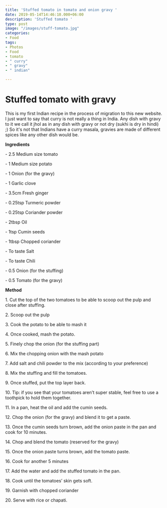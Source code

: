 ```yaml
---
title: 'Stuffed tomato in tomato and onion gravy '
date: 2019-05-14T14:46:10.000+06:00
description: 'Stuffed tomato '
type: post
image: "/images/stuff-tomato.jpg"
categories:
- Food
tags:
- Photos
- Food
- tomato
- " curry"
- " gravy"
- " indian"

---
```

# Stuffed tomato with gravy

This is my first Indian recipe in the process of migration to this new website. I just want to say that curry is not really a thing in India. Any dish with gravy to it we call it jhol as in any dish with gravy or not dry (sukhi is dry in hindi) ;) So it's not that Indians have a curry masala, gravies are made of different spices like any other dish would be. 

  
**Ingredients**

\- 2.5 Medium size tomato

\- 1 Medium size potato

\- 1 Onion (for the gravy)

\- 1 Garlic clove

\- 3.5cm Fresh ginger

\- 0.25tsp Turmeric powder

\- 0.25tsp Coriander powder

\- 2tbsp Oil

\- 1tsp Cumin seeds

\- 1tbsp Chopped coriander

\- To taste Salt

\- To taste Chili

\- 0.5 Onion (for the stuffing)

\- 0.5 Tomato (for the gravy)

  
**Method**

1\. Cut the top of the two tomatoes to be able to scoop out the pulp and close after stuffing.

2\. Scoop out the pulp

3\. Cook the potato to be able to mash it

4\. Once cooked, mash the potato.

5\. Finely chop the onion (for the stuffing part)

6\. Mix the chopping onion with the mash potato

7\. Add salt and chili powder to the mix (according to your preference)

8\. Mix the stuffing and fill the tomatoes.

9\. Once stuffed, put the top layer back.

10\. Tip: if you see that your tomatoes aren’t super stable, feel free to use a toothpick to hold them together.

11\. In a pan, heat the oil and add the cumin seeds.

12\. Chop the onion (for the gravy) and blend it to get a paste.

13\. Once the cumin seeds turn brown, add the onion paste in the pan and cook for 10 minutes.

14\. Chop and blend the tomato (reserved for the gravy)

15\. Once the onion paste turns brown, add the tomato paste.

16\. Cook for another 5 minutes

17\. Add the water and add the stuffed tomato in the pan.

18\. Cook until the tomatoes’ skin gets soft.

19\. Garnish with chopped coriander

20\. Serve with rice or chapati.